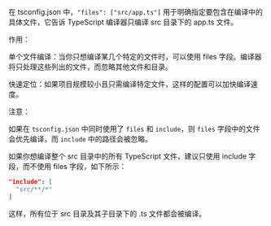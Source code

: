 在 tsconfig.json 中，`"files": ["src/app.ts"]` 用于明确指定要包含在编译中的具体文件，它告诉 TypeScript 编译器只编译 src 目录下的 app.ts 文件。

作用：

单个文件编译：当你只想编译某几个特定的文件时，可以使用 files 字段。编译器将只处理这些列出的文件，而忽略其他文件和目录。

快速定位：如果项目规模较小且只需编译特定文件，这样的配置可以加快编译速度。

注意：

如果在 `tsconfig.json` 中同时使用了 `files` 和 `include`，则 `files` 字段中的文件会优先编译，而 `include` 中的路径会被忽略。

如果你想编译整个 src 目录中的所有 TypeScript 文件，建议只使用 include 字段，而不使用 files 字段，如下所示：

```json
"include": [
  "src/**/*"
]
```

这样，所有位于 src 目录及其子目录下的 .ts 文件都会被编译。
